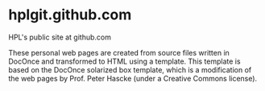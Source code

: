 # hplgit.github.com
HPL's public site at github.com

These personal web pages are created from source files written in DocOnce and transformed to HTML using a template. 
This template is based on the DocOnce solarized box template, which is a modification of the web pages 
by Prof. Peter Hascke (under a Creative Commons license).
